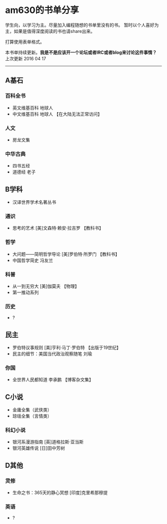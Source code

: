 # am630的书单分享
学生向，以学习为主。尽量加入编程随想的书单里没有的书。
暂时以个人喜好为主，如果是值得深度阅读的书也请share出来。

打算使用表单格式。

本书单持续更新。**我是不是应该开一个论坛或者IRC或者blog来讨论这件事情？**
上次更新 2016 04 17
* * *

## A基石

### 百科全书
* 英文维基百科 地球人
* 中文维基百科 地球人 【在大陆无法正常访问】

### 人文

* 房龙文集

### 中华古典
* 四书五经
* 道德经 老子


## B学科

* 汉译世界学术名著丛书

### 通识
* 思考的艺术 [美]文森特·赖安·拉吉罗  【教科书】


### 哲学
* 大问题——简明哲学导论 [美]罗伯特·所罗门 【教科书】
* 中国哲学简史 冯友兰


### 科普
* 从一到无穷大 [美]伽莫夫 【物理】
* 第一推动系列

### 历史
* ?

## 民主
* 罗伯特议事规则 [美]亨利·马丁·罗伯特 【出版于19世纪】
* 民主的细节：美国当代政治观察随笔 刘瑜

### 你国
* 全世界人民都知道 李承鹏  【博客杂文集】



## C小说
* 金庸全集（武侠类）
* 琼瑶全集（言情类）

### 科幻小说
* 银河系漫游指南 [英]道格拉斯·亚当斯
* 银河英雄传说 [日]田中芳树

## D其他

### 灵修
*  生命之书：365天的静心冥想 [印度]克里希那穆提

### 英语
* ?
